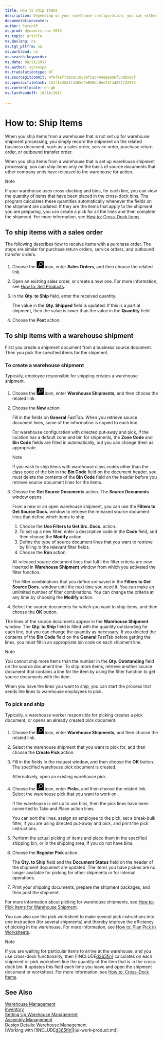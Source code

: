 ```yaml
---
title: How to Ship Items
description: Depending on your warehouse configuration, you can either record shipment on the related outbound business document, such as a sales order,  directly, or you can use warehouse shipment documents that respect a workflow and integrate to various warehouse activities.
documentationcenter: 
author: SorenGP
ms.prod: dynamics-nav-2018
ms.topic: article
ms.devlang: na
ms.tgt_pltfrm: na
ms.workload: na
ms.search.keywords: 
ms.date: 08/21/2017
ms.author: sgroespe
ms.translationtype: HT
ms.sourcegitcommit: 4fefaef7380ac10836fcac404eea006f55d8556f
ms.openlocfilehash: 121f1e32d1fa265d4e059dc0ee43fad22f732472
ms.contentlocale: en-gb
ms.lasthandoff: 10/16/2017

---
```

# <a name="how-to-ship-items"></a>How to: Ship Items
When you ship items from a warehouse that is not set up for warehouse shipment processing, you simply record the shipment on the related business document, such as a sales order, service order, purchase return order, or outbound transfer order.

When you ship items from a warehouse that is set up warehouse shipment processing, you can ship items only on the basis of source documents that other company units have released to the warehouse for action.

> [!NOTE]
> If your warehouse uses cross-docking and bins, for each line, you can view the quantity of items that have been placed in the cross-dock bins. The program calculates these quantities automatically whenever the fields on the shipment are updated. If they are the items that apply to the shipment you are preparing, you can create a pick for all the lines and then complete the shipment. For more information, see [How to: Cross-Dock Items](warehouse-how-to-cross-dock-items.md).

## <a name="to-ship-items-with-a-sales-order"></a>To ship items with a sales order
The following describes how to receive items with a purchase order. The steps are similar for purchase return orders, service orders, and outbound transfer orders.  
1. Choose the ![Search for Page or Report](media/ui-search/search_small.png "Search for Page or Report icon") icon, enter **Sales Orders**, and then choose the related link.
2. Open an existing sales order, or create a new one. For more information, see [How to: Sell Products](sales-how-sell-products.md).
3. In the **Qty. to Ship** field, enter the received quantity.

    The value in the **Qty. Shipped** field is updated. If this is a partial shipment, then the value is lower than the value in the **Quantity** field.
4. Choose the **Post** action.

## <a name="to-ship-items-with-a-warehouse-shipment"></a>To ship items with a warehouse shipment
First you create a shipment document from a business source document. Then you pick the specified items for the shipment.

### <a name="to-create-a-warehouse-shipment"></a>To create a warehouse shipment
Typically, employee responsible for shipping creates a warehouse shipment.
1.  Choose the ![Search for Page or Report](media/ui-search/search_small.png "Search for Page or Report icon") icon, enter **Warehouse Shipments**, and then choose the related link.  
2.  Choose the **New** action.  

    Fill in the fields on **General** FastTab. When you retrieve source document lines, some of the information is copied to each line.  

    For warehouse configuration with directed put-away and pick, if the location has a default zone and bin for shipments, the **Zone Code** and **Bin Code** fields are filled in automatically, but you can change them as appropriate.  

    > [!NOTE]  
    >  If you wish to ship items with warehouse class codes other than the class code of the bin in the **Bin Code** field on the document header, you must delete the contents of the **Bin Code** field on the header before you retrieve source document lines for the items.  
3.  Choose the **Get Source Documents** action. The **Source Documents** window opens.

    From a new or an open warehouse shipment, you can use the **Filters to Get Source Docs.** window to retrieve the released source document lines that define which items to ship.

    1. Choose the **Use Filters to Get Src. Docs.** action.  
    2. To set up a new filter, enter a descriptive code in the **Code** field, and then choose the **Modify** action.  
    3. Define the type of source document lines that you want to retrieve by filling in the relevant filter fields.  
    4. Choose the **Run** action.  

    All released source document lines that fulfil the filter criteria are now inserted in **Warehouse Shipment** window from which you activated the filter function.  

    The filter combinations that you define are saved in the **Filters to Get Source Docs.** window until the next time you need it. You can make an unlimited number of filter combinations. You can change the criteria at any time by choosing the **Modify** action.

4.  Select the source documents for which you want to ship items, and then choose the **OK** button.  

The lines of the source documents appear in the **Warehouse Shipment** window. The **Qty. to Ship** field is filled with the quantity outstanding for each line, but you can change the quantity as necessary. If you deleted the contents of the **Bin Code** field on the **General** FastTab before getting the lines, you must fill in an appropriate bin code on each shipment line.  

> [!NOTE]  
>  You cannot ship more items than the number in the **Qty. Outstanding** field on the source document line. To ship more items, retrieve another source document that contains a line for the item by using the filter function to get source documents with the item.  

When you have the lines you want to ship, you can start the process that sends the lines to warehouse employees to pick.

### <a name="to-pick-and-ship"></a>To pick and ship
Typically, a warehouse worker responsible for picking creates a pick document, or opens an already created pick document.
1. Choose the ![Search for Page or Report](media/ui-search/search_small.png "Search for Page or Report icon") icon, enter **Warehouse Shipments**, and then choose the related link.
2. Select the warehouse shipment that you want to pick for, and then choose the **Create Pick** action.
3. Fill in the fields in the request window, and then choose the **OK** button. The specified warehouse pick document is created.

    Alternatively, open an existing warehouse pick.
4. Choose the ![Search for Page or Report](media/ui-search/search_small.png "Search for Page or Report icon") icon, enter **Picks**, and then choose the related link. Select the warehouse pick that you want to work on.

    If the warehouse is set up to use bins, then the pick lines have been converted to Take and Place action lines.

    You can sort the lines, assign an employee to the pick, set a break-bulk filter, if you are using directed put-away and pick, and print the pick instructions.

5. Perform the actual picking of items and place them in the specified shipping bin, or in the shipping area, if you do not have bins.
6. Choose the **Register Pick** action.

    The **Qty. to Ship** field and the **Document Status** field on the header of the shipment document are updated. The items you have picked are no longer available for picking for other shipments or for internal operations.
7. Print your shipping documents, prepare the shipment packages, and then post the shipment.

For more information about picking for warehouse shipments, see [How to: Pick Items for Warehouse Shipment](warehouse-how-to-pick-items-for-warehouse-shipment.md).

You can also use the pick worksheet to make several pick instructions into one instruction (for several shipments) and thereby improve the efficiency of picking in the warehouse. For more information, see [How to: Plan Pick in Worksheets](warehouse-how-to-plan-picks-in-worksheets.md).

> [!NOTE]
> If you are waiting for particular items to arrive at the warehouse, and you use cross-dock functionality, then [!INCLUDE[d365fin](includes/d365fin_md.md)] calculates on each shipment or pick worksheet line the quantity of the item that is in the cross-dock bin. It updates this field each time you leave and open the shipment document or worksheet. For more information, see [How to: Cross-Dock Items](warehouse-how-to-cross-dock-items.md).

## <a name="see-also"></a>See Also  
[Warehouse Management](warehouse-manage-warehouse.md)  
[Inventory](inventory-manage-inventory.md)  
[Setting Up Warehouse Management](warehouse-setup-warehouse.md)     
[Assembly Management](assembly-assemble-items.md)    
[Design Details: Warehouse Management](design-details-warehouse-management.md)  
[Working with [!INCLUDE[d365fin](includes/d365fin_md.md)]](ui-work-product.md)

